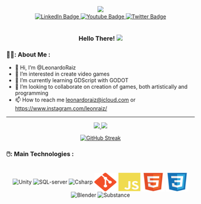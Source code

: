 <div id="header" align="center">
  <img src="https://media.tenor.com/NlnpmndaKagAAAAi/mixflavor-coko.gif" width="100"/>
  <div id="badges">
    <a href="https://www.linkedin.com/in/leonardoraiz">
      <img src="https://img.shields.io/badge/LinkedIn-blue?style=for-the-badge&logo=linkedin&logoColor=white" alt="LinkedIn Badge"/>
    </a>
    <a href="https://www.instagram.com/leonraiz">
      <img src="https://img.shields.io/badge/Instagram-blueviolet?style=for-the-badge&logo=instagram&logoColor=white" alt="Youtube Badge"/>
    </a>
    <a href="https://leonardoraiz.itch.io/">
      <img src="https://img.shields.io/badge/itch.io-1AC3ED?style=for-the-badge&logo=itch.io&logoColor=white" alt="Twitter Badge"/>
    </a>
  </div>
  <img src="https://komarev.com/ghpvc/?username=leonardoraiz&style=flat-square&color=AFED4C" alt=""/>
  <br/>
  <h3> Hello There! <img src="https://www.shareicon.net/data/128x128/2016/11/21/854790_kenobi_512x512.png" width="50px"/></h3>
  
  
</div>

### 👨‍💻: About Me :

- 👋 Hi, I’m @LeonardoRaiz
- 👀 I’m interested in create video games
- 🌱 I’m currently learning GDScript with GODOT
- 💞️ I’m looking to collaborate on creation of games, both artistically and programming
- 📫 How to reach me leonardoraiz@icloud.com or https://www.instagram.com/leonraiz/

<!---
LeonardoRaiz/LeonardoRaiz is a ✨ special ✨ repository because its `README.md` (this file) appears on your GitHub profile.
You can click the Preview link to take a look at your changes.

-->
***

 <div align="center">
  <a href="https://github.com/leonardoraiz">
  <img height="150em" src="https://github-readme-stats.vercel.app/api?username=leonardoraiz&show_icons=true&theme=dracula&include_all_commits=true&count_private=true"/>
  <img height="150em" src="https://github-readme-stats.vercel.app/api/top-langs/?username=leonardoraiz&layout=compact&langs_count=7&theme=dracula"/>

  
  [![GitHub Streak](http://github-readme-streak-stats.herokuapp.com?user=leonardoraiz&theme=dark&background=000000)](https://git.io/streak-stats)
</div>
  
### 🖱️: Main Technologies :
  
<div style="display: inline_block" align="center"><br>
  <img align="center" alt="Unity" height="50" width="60" src="https://uixlibrary.com/uploads/icons/62ee2d16cb458f0e8150cfbe-42878531-unity.svg" />
  <img align="center" alt="SQL-server" height="50" width="60" src="https://www.svgrepo.com/show/303229/microsoft-sql-server-logo.svg" />
  <img align="center" alt="Csharp" height="50" width="60" src="https://cdn.worldvectorlogo.com/logos/c--4.svg" />
  <img align="center" alt="git" height="50" width="60" src="https://raw.githubusercontent.com/devicons/devicon/master/icons/git/git-original.svg">
  <img align="center" alt="Js" height="50" width="60" src="https://raw.githubusercontent.com/devicons/devicon/master/icons/javascript/javascript-plain.svg">
  <img align="center" alt="HTML" height="50" width="60" src="https://raw.githubusercontent.com/devicons/devicon/master/icons/html5/html5-original.svg">
  <img align="center" alt="CSS" height="50" width="60" src="https://raw.githubusercontent.com/devicons/devicon/master/icons/css3/css3-original.svg">
  <img align="center" alt="Blender" height="50" width="60" src="https://cdn.worldvectorlogo.com/logos/blender-2.svg">
  <img align="center" alt="Substance" height="50" width="60" src="https://cdn.worldvectorlogo.com/logos/substance-painter.svg">
</div>
  

